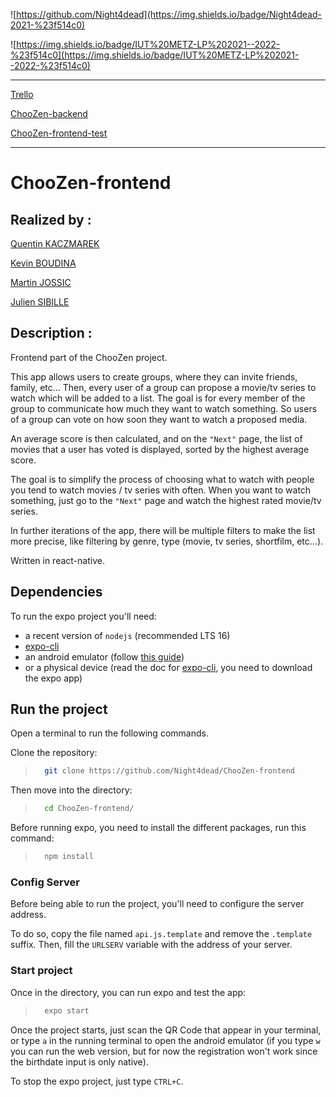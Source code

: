 ![https://github.com/Night4dead](https://img.shields.io/badge/Night4dead-2021-%23f514c0)

![https://img.shields.io/badge/IUT%20METZ-LP%202021--2022-%23f514c0](https://img.shields.io/badge/IUT%20METZ-LP%202021--2022-%23f514c0)

----
[Trello](https://trello.com/choozen/home)

[ChooZen-backend](https://github.com/Night4dead/ChooZen-backend)

[ChooZen-frontend-test](https://github.com/Night4dead/ChooZen-frontend/tree/main/Documentation/Test%20Documentation)

----

# ChooZen-frontend

## Realized by :

[Quentin KACZMAREK](https://github.com/Night4dead)

[Kevin BOUDINA](https://github.com/kevinBoudina)

[Martin JOSSIC](https://github.com/sibzou)

[Julien SIBILLE](https://github.com/tehjul)

## Description :

Frontend part of the ChooZen project.

This app allows users to create groups, where they can invite friends, family, etc... 
Then, every user of a group can propose a movie/tv series to watch which will be added to a list. 
The goal is for every member of the group to communicate how much they want to watch something. So users of a group can vote on how soon they want to watch a proposed media.

An average score is then calculated, and on the `"Next"` page, the list of movies that a user has voted is displayed, sorted by the highest average score.

The goal is to simplify the process of choosing what to watch with people you tend to watch movies / tv series with often. When you want to watch something, just go to the `"Next"` page and watch the highest rated movie/tv series.

In further iterations of the app, there will be multiple filters to make the list more precise, like filtering by genre, type (movie, tv series, shortfilm, etc...).

Written in react-native.

## Dependencies

To run the expo project you'll need:
- a recent version of `nodejs` (recommended LTS 16)
- [expo-cli](https://docs.expo.dev/get-started/installation/)
- an android emulator (follow [this guide](https://docs.expo.dev/workflow/android-studio-emulator/))
- or a physical device (read the doc for [expo-cli](https://docs.expo.dev/get-started/installation/), you need to download the expo app)

## Run the project

Open a terminal to run the following commands.

Clone the repository:
> ```bash
>   git clone https://github.com/Night4dead/ChooZen-frontend
>```

Then move into the directory:
>```bash
>   cd ChooZen-frontend/
>```

Before running expo, you need to install the different packages, run this command:
>```bash
>   npm install
>```

### Config Server

Before being able to run the project, you'll need to configure the server address.

To do so, copy the file named `api.js.template` and remove the `.template` suffix. Then, fill the `URLSERV` variable with the address of your server.


### Start project

Once in the directory, you can run expo and test the app:
>```bash
>   expo start
>```

Once the project starts, just scan the QR Code that appear in your terminal, or type `a` in the running terminal to open the android emulator (if you type `w` you can run the web version, but for now the registration won't work since the birthdate input is only native).

To stop the expo project, just type `CTRL+C`.
